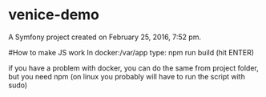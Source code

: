 venice-demo
===========

A Symfony project created on February 25, 2016, 7:52 pm.

#How to make JS work
In docker:/var/app type:
    npm run build
    (hit ENTER)

if you have a problem with docker, you can do the same from project folder,
but you need npm (on linux you probably will have to run the script with sudo)
